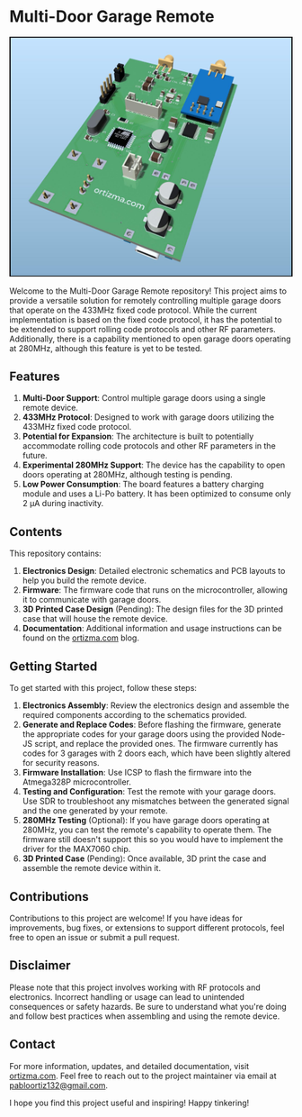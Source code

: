 # Multi-Door Garage Remote

![Board Front](electronics/board_front.jpg)

Welcome to the Multi-Door Garage Remote repository! This project aims to provide a versatile solution for remotely controlling multiple garage doors that operate on the 433MHz fixed code protocol. While the current implementation is based on the fixed code protocol, it has the potential to be extended to support rolling code protocols and other RF parameters. Additionally, there is a capability mentioned to open garage doors operating at 280MHz, although this feature is yet to be tested.

## Features

1. **Multi-Door Support**: Control multiple garage doors using a single remote device.
2. **433MHz Protocol**: Designed to work with garage doors utilizing the 433MHz fixed code protocol.
3. **Potential for Expansion**: The architecture is built to potentially accommodate rolling code protocols and other RF parameters in the future.
4. **Experimental 280MHz Support**: The device has the capability to open doors operating at 280MHz, although testing is pending.
5. **Low Power Consumption**: The board features a battery charging module and uses a Li-Po battery. It has been optimized to consume only 2 µA during inactivity.

## Contents

This repository contains:

1. **Electronics Design**: Detailed electronic schematics and PCB layouts to help you build the remote device.
2. **Firmware**: The firmware code that runs on the microcontroller, allowing it to communicate with garage doors.
3. **3D Printed Case Design** (Pending): The design files for the 3D printed case that will house the remote device.
4. **Documentation**: Additional information and usage instructions can be found on the [ortizma.com](https://ortizma.com) blog.

## Getting Started

To get started with this project, follow these steps:

1. **Electronics Assembly**: Review the electronics design and assemble the required components according to the schematics provided.
2. **Generate and Replace Codes**: Before flashing the firmware, generate the appropriate codes for your garage doors using the provided Node-JS script, and replace the provided ones. The firmware currently has codes for 3 garages with 2 doors each, which have been slightly altered for security reasons.
3. **Firmware Installation**: Use ICSP to flash the firmware into the Atmega328P microcontroller.
4. **Testing and Configuration**: Test the remote with your garage doors. Use SDR to troubleshoot any mismatches between the generated signal and the one generated by your remote.
5. **280MHz Testing** (Optional): If you have garage doors operating at 280MHz, you can test the remote's capability to operate them. The firmware still doesn't support this so you would have to implement the driver for the MAX7060 chip.
6. **3D Printed Case** (Pending): Once available, 3D print the case and assemble the remote device within it.

## Contributions

Contributions to this project are welcome! If you have ideas for improvements, bug fixes, or extensions to support different protocols, feel free to open an issue or submit a pull request.

## Disclaimer

Please note that this project involves working with RF protocols and electronics. Incorrect handling or usage can lead to unintended consequences or safety hazards. Be sure to understand what you're doing and follow best practices when assembling and using the remote device.

## Contact

For more information, updates, and detailed documentation, visit [ortizma.com](https://ortizma.com). Feel free to reach out to the project maintainer via email at pabloortiz132@gmail.com.

I hope you find this project useful and inspiring! Happy tinkering!